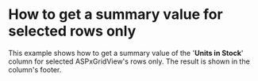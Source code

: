 # How to get a summary value for selected rows only


<p>This example shows how to get a summary value of the '<strong>Units in Stock</strong>' column for selected ASPxGridView's rows only. The result is shown in the column's footer.</p>

<br/>


